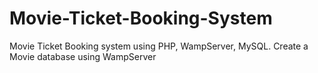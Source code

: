 # Movie-Ticket-Booking-System
Movie Ticket Booking system using PHP, WampServer, MySQL.
Create a Movie database using WampServer

